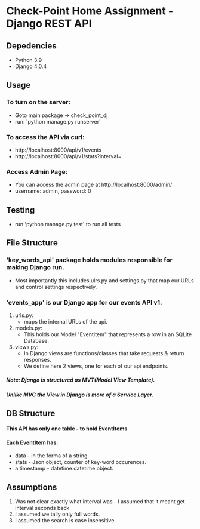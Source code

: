 # Check-Point Home Assignment - Django REST API 

## Depedencies 
 - Python 3.9 
 - Django 4.0.4
 
## Usage
### To turn on the server:
  - Goto main package -> check_point_dj
  - run: 'python manage.py runserver'

### To access the API via curl:
- http://localhost:8000/api/v1/events 
- http://localhost:8000/api/v1/stats?interval=<integer>
  
### Access Admin Page:
- You can access the admin page at http://localhost:8000/admin/
- username: admin,  password: 0


## Testing
- run 'python manage.py test' to run all tests

## File Structure
### 'key_words_api' package holds modules responsible for making Django run.
- Most importantly this includes ulrs.py and settings.py that map our URLs and control settings respectively. 

### 'events_app' is our Django app for our events API v1.
1. urls.py:
    - maps the internal URLs of the api.
2. models.py:
   - This holds our Model "EventItem" that represents a row in an SQLite Database.
3. views.py:
   -  In Django views are functions/classes that take requests & return responses.
   - We define here 2 views, one for each of our api endpoints.

##### Note: Django is structured as MVT(Model View Template).
##### Unlike MVC the View in Django is more of a Service Layer.

## DB Structure  
#### This API has only one table - to hold EventItems
#### Each EventItem has:
- data - in the forma of a string.
- stats - Json object, counter of key-word occurences.
- a timestamp - datetime.datetime object.

  
## Assumptions
1. Was not clear exactly what interval was - I assumed that it meant get interval seconds back
2. I assumed we tally only full words.
3. I assumed the search is case insensitive.
  
  
